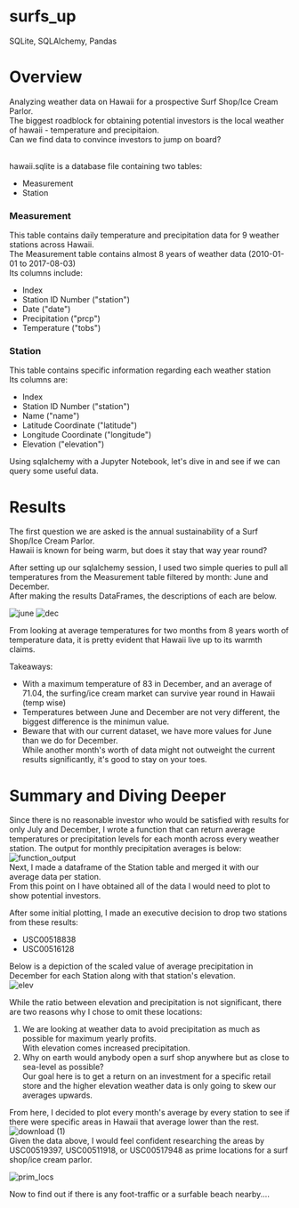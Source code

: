 # surfs_up
SQLite, SQLAlchemy, Pandas

# Overview
Analyzing weather data on Hawaii for a prospective Surf Shop/Ice Cream Parlor.</br>
The biggest roadblock for obtaining potential investors is the local weather of hawaii - temperature and precipitaion.</br>
Can we find data to convince investors to jump on board?<br></br>

hawaii.sqlite is a database file containing two tables:
* Measurement
* Station


### Measurement
This table contains daily temperature and precipitation data for 9 weather stations across Hawaii.</br>
The Measurement table contains almost 8 years of weather data (2010-01-01 to 2017-08-03)</br>
Its columns include:
* Index
* Station ID Number ("station")
* Date ("date")
* Precipitation ("prcp")
* Temperature ("tobs")


### Station
This table contains specific information regarding each weather station</br>
Its columns are:
* Index
* Station ID Number ("station")
* Name ("name")
* Latitude Coordinate ("latitude")
* Longitude Coordinate ("longitude")
* Elevation ("elevation")

Using sqlalchemy with a Jupyter Notebook, let's dive in and see if we can query some useful data.</br>

# Results
The first question we are asked is the annual sustainability of a Surf Shop/Ice Cream Parlor.</br>
Hawaii is known for being warm, but does it stay that way year round?</br>

After setting up our sqlalchemy session, I used two simple queries to pull all temperatures from the Measurement table filtered by month: June and December.</br>
After making the results DataFrames, the descriptions of each are below.</br>

![june](https://user-images.githubusercontent.com/14188580/116469089-4f2dc780-a837-11eb-9c29-73fbd4452d1c.PNG)
![dec](https://user-images.githubusercontent.com/14188580/116468988-2c9bae80-a837-11eb-95c9-f12ff973a16f.PNG)
</br>

From looking at average temperatures for two months from 8 years worth of temperature data, it is pretty evident that Hawaii live up to its warmth claims.</br>

Takeaways:
* With a maximum temperature of 83 in December, and an average of 71.04, the surfing/ice cream market can survive year round in Hawaii (temp wise)
* Temperatures between June and December are not very different, the biggest difference is the minimun value.
* Beware that with our current dataset, we have more values for June than we do for December.</br>
While another month's worth of data might not outweight the current results significantly, it's good to stay on your toes.</br>

# Summary and Diving Deeper
Since there is no reasonable investor who would be satisfied with results for only July and December, I wrote a function that can return average temperatures or precipitation levels for each month across every weather station. The output for monthly precipitation averages is below:</br>
![function_output](https://user-images.githubusercontent.com/14188580/116471045-d54b0d80-a839-11eb-87f0-414275313441.PNG)
</br>
Next, I made a dataframe of the Station table and merged it with our average data per station.</br>
From this point on I have obtained all of the data I would need to plot to show potential investors.</br>

After some initial plotting, I made an executive decision to drop two stations from these results:
* USC00518838
* USC00516128

Below is a depiction of the scaled value of average precipitation in December for each Station along with that station's elevation.</br>
![elev](https://user-images.githubusercontent.com/14188580/116474576-4db3cd80-a83e-11eb-837e-eae3ce53d784.png)

While the ratio between elevation and precipitation is not significant, there are two reasons why I chose to omit these locations:
1. We are looking at weather data to avoid precipitation as much as possible for maximum yearly profits.</br>
   With elevation comes increased precipitation.</br>
2. Why on earth would anybody open a surf shop anywhere but as close to sea-level as possible?</br>
   Our goal here is to get a return on an investment for a specific retail store and the higher elevation weather data is only going to skew our averages upwards.</br>
   
From here, I decided to plot every month's average by every station to see if there were specific areas in Hawaii that average lower than the rest.</br>
![download (1)](https://user-images.githubusercontent.com/14188580/116476065-50afbd80-a840-11eb-9218-7ca129e16e73.png)
</br>
Given the data above, I would feel confident researching the areas by USC00519397, USC00511918, or USC00517948 as prime locations for a surf shop/ice cream parlor.</br>

![prim_locs](https://user-images.githubusercontent.com/14188580/116476585-0aa72980-a841-11eb-9922-506a273ec35c.PNG)

Now to find out if there is any foot-traffic or a surfable beach nearby....

   
